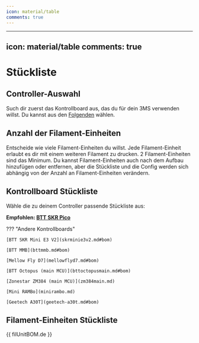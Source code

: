 ```yaml
---
icon: material/table
comments: true
---
```

---
icon: material/table
comments: true
---


# Stückliste

## Controller-Auswahl

Such dir zuerst das Kontrollboard aus, das du für dein 3MS verwenden willst. Du kannst aus den [Folgenden](controllers/index.md) wählen.

## Anzahl der Filament-Einheiten

Entscheide wie viele Filament-Einheiten du willst. Jede Filament-Einheit erlaubt es dir mit einem weiteren Filament zu drucken. 2 Filament-Einheiten sind das Minimum. Du kannst Filament-Einheiten auch nach dem Aufbau hinzufügen oder entfernen, aber die Stückliste und die Config werden sich abhängig von der Anzahl an Filament-Einheiten verändern.

## Kontrollboard Stückliste

Wähle die zu deinem Controller passende Stückliste aus:

**Empfohlen: [BTT SKR Pico](skrpico.md#bom)** 

??? "Andere Kontrollboards"

    [BTT SKR Mini E3 V2](skrminie3v2.md#bom)
    
    [BTT MMB](bttmmb.md#bom)
    
    [Mellow Fly D7](mellowflyd7.md#bom)
    
    [BTT Octopus (main MCU)](bttoctopusmain.md#bom)
    
    [Zonestar ZM384 (main MCU)](zm384main.md)
    
    [Mini RAMBo](minirambo.md)
    
    [Geetech A30T](geetech-a30t.md#bom)

## Filament-Einheiten Stückliste

{{ filUnitBOM.de }}
